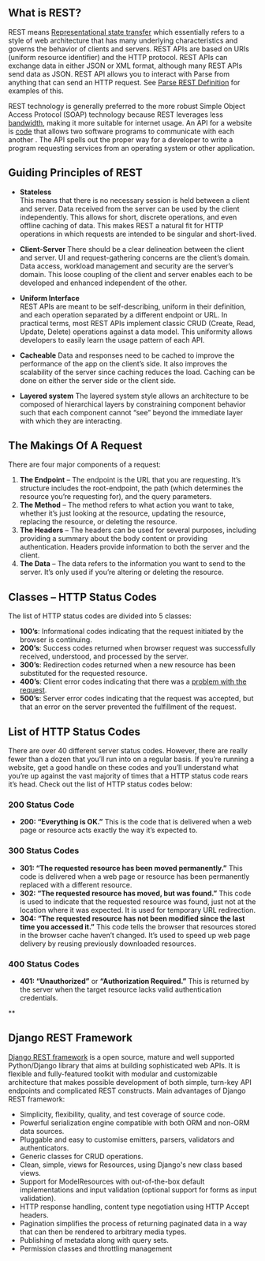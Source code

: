 ## What is REST?
REST means [Representational state transfer](http://en.wikipedia.org/wiki/Representational_state_transfer) which essentially refers to a style of web architecture that has many underlying characteristics and governs the behavior of clients and servers. REST APIs are based on URIs (uniform resource identifier) and the HTTP protocol. REST APIs can exchange data in either JSON or XML format, although many REST APIs send data as JSON.
REST API allows you to interact with Parse from anything that can send an HTTP request. See [Parse REST Definition](https://www.parse.com/docs/rest) for examples of this.

REST technology is generally preferred to the more robust Simple Object Access Protocol (SOAP) technology because REST leverages less [bandwidth](https://searchnetworking.techtarget.com/definition/bandwidth), making it more suitable for internet usage. An API for a website is [code](https://whatis.techtarget.com/definition/code) that allows two software programs to communicate with each another . The API spells out the proper way for a developer to write a program requesting services from an operating system or other application.
## Guiding Principles of REST

-   **Stateless**  
    This means that there is no necessary session is held between a client and server. Data received from the server can be used by the client independently. This allows for short, discrete operations, and even offline caching of data. This makes REST a natural fit for HTTP operations in which requests are intended to be singular and short-lived.
- **Client-Server** 
There should be a clear delineation between the client and server. UI and request-gathering concerns are the client’s domain. Data access, workload management and security are the server’s domain. This loose coupling of the client and server enables each to be developed and enhanced independent of the other.
-  **Uniform Interface**  
    REST APIs are meant to be self-describing, uniform in their definition, and each operation separated by a different endpoint or URL. In practical terms, most REST APIs implement classic CRUD (Create, Read, Update, Delete) operations against a data model. This uniformity allows developers to easily learn the usage pattern of each API.
    
  - **Cacheable**
Data and responses need to be cached to improve the performance of the app on the client’s side. It also improves the scalability of the server since caching reduces the load. Caching can be done on either the server side or the client side.

- **Layered system** 
The layered system style allows an architecture to be composed of hierarchical layers by constraining component behavior such that each component cannot “see” beyond the immediate layer with which they are interacting.

## The Makings Of A Request

There are four major components of a request:  

1.  **The Endpoint** – The endpoint is the URL that you are requesting. It’s structure includes the root-endpoint, the path (which determines the resource you’re requesting for), and the query parameters.
2.  **The Method** – The method refers to what action you want to take, whether it’s just looking at the resource, updating the resource, replacing the resource, or deleting the resource.
3.  **The Headers** – The headers can be used for several purposes, including providing a summary about the body content or providing authentication. Headers provide information to both the server and the client.
4.  **The Data** – The data refers to the information you want to send to the server. It’s only used if you’re altering or deleting the resource.

## Classes – HTTP Status Codes[](https://kinsta.com/blog/http-status-codes/#classes--http-status-codes)

The list of HTTP status codes are divided into 5 classes:

-   **100’s**: Informational codes indicating that the request initiated by the browser is continuing.
-   **200’s**: Success codes returned when browser request was successfully received, understood, and processed by the server.
-   **300’s**: Redirection codes returned when a new resource has been substituted for the requested resource.
-   **400’s**: Client error codes indicating that there was a  [problem with the request](https://kinsta.com/knowledgebase/400-bad-request/).
-   **500’s**: Server error codes indicating that the request was accepted, but that an error on the server prevented the fulfillment of the request.

## List of HTTP Status Codes[](https://kinsta.com/blog/http-status-codes/#list-of-http-status-codes)

There are  over 40 different server status codes. However, there are really fewer than a dozen that you’ll run into on a regular basis. If you’re running a website, get a good handle on these codes and you’ll understand what you’re up against the vast majority of times that a HTTP status code rears it’s head. Check out the list of HTTP status codes below:

### 200 Status Code

-   **200: “Everything is OK.”**  This is the code that is delivered when a web page or resource acts exactly the way it’s expected to.

### 300 Status Codes

-   **301: “The requested resource has been moved permanently.”**  This code is delivered when a web page or resource has been permanently replaced with a different resource. 
-   **302: “The requested resource has moved, but was found.”**  This code is used to indicate that the requested resource was found, just not at the location where it was expected. It is used for temporary URL redirection.
-   **304: “The requested resource has not been modified since the last time you accessed it.”**  This code tells the browser that resources stored in the browser cache haven’t changed. It’s used to speed up web page delivery by reusing previously downloaded resources.

### 400 Status Codes

-   **401: “Unauthorized”** or **“Authorization Required.”** This is returned by the server when the target resource lacks valid authentication credentials. 

**

## Django REST Framework

[Django REST framework](https://www.django-rest-framework.org/)  is a open source, mature and well supported Python/Django library that aims at building sophisticated web APIs. It is flexible and fully-featured toolkit with modular and customizable architecture that makes possible development of both simple, turn-key API endpoints and complicated REST constructs.
Main advantages of Django REST framework:

-   Simplicity, flexibility, quality, and test coverage of source code.
-   Powerful serialization engine compatible with both ORM and non-ORM data sources.
-   Pluggable and easy to customise emitters, parsers, validators and authenticators.
-   Generic classes for CRUD operations.
-   Clean, simple, views for Resources, using Django's new class based views.
-   Support for ModelResources with out-of-the-box default implementations and input validation (optional support for forms as input validation).
-   HTTP response handling, content type negotiation using HTTP Accept headers.
-   Pagination simplifies the process of returning paginated data in a way that can then be rendered to arbitrary media types.
-   Publishing of metadata along with query sets.
-   Permission classes and throttling management 
